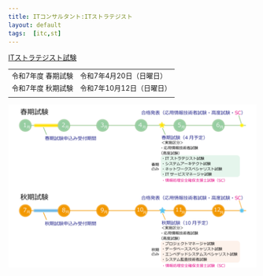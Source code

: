 ```yaml
---
title: ITコンサルタント:ITストラテジスト
layout: default
tags:  [itc,st]
---
```





[ITストラテジスト試験](https://www.ipa.go.jp/shiken/kubun/st.html)


|||
|-|-|
|令和7年度 春期試験|令和7年4月20日（日曜日）|
|令和7年度 秋期試験|令和7年10月12日（日曜日）|
|||

![alt text](/images/st01.png)
